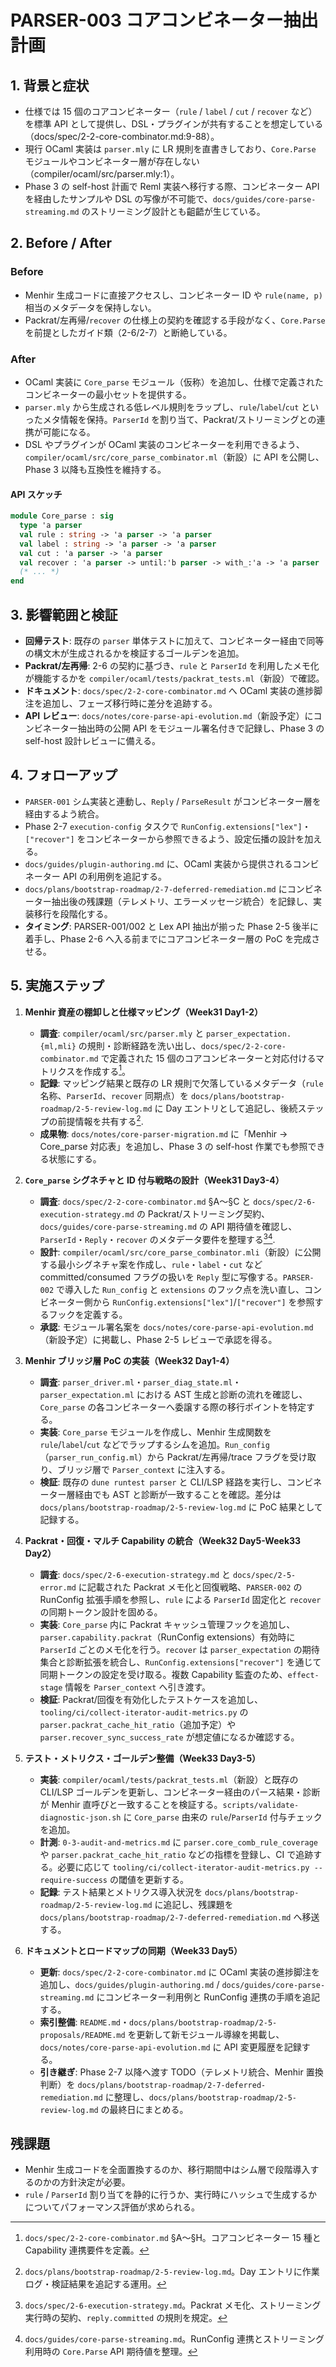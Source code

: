 # PARSER-003 コアコンビネーター抽出計画

## 1. 背景と症状
- 仕様では 15 個のコアコンビネーター（`rule` / `label` / `cut` / `recover` など）を標準 API として提供し、DSL・プラグインが共有することを想定している（docs/spec/2-2-core-combinator.md:9-88）。  
- 現行 OCaml 実装は `parser.mly` に LR 規則を直書きしており、`Core.Parse` モジュールやコンビネーター層が存在しない（compiler/ocaml/src/parser.mly:1）。  
- Phase 3 の self-host 計画で Reml 実装へ移行する際、コンビネーター API を経由したサンプルや DSL の写像が不可能で、`docs/guides/core-parse-streaming.md` のストリーミング設計とも齟齬が生じている。

## 2. Before / After
### Before
- Menhir 生成コードに直接アクセスし、コンビネーター ID や `rule(name, p)` 相当のメタデータを保持しない。  
- Packrat/左再帰/`recover` の仕様上の契約を確認する手段がなく、`Core.Parse` を前提としたガイド類（2-6/2-7）と断絶している。

### After
- OCaml 実装に `Core_parse` モジュール（仮称）を追加し、仕様で定義されたコンビネーターの最小セットを提供する。  
- `parser.mly` から生成される低レベル規則をラップし、`rule`/`label`/`cut` といったメタ情報を保持。`ParserId` を割り当て、Packrat/ストリーミングとの連携が可能になる。  
- DSL やプラグインが OCaml 実装のコンビネーターを利用できるよう、`compiler/ocaml/src/core_parse_combinator.ml`（新設）に API を公開し、Phase 3 以降も互換性を維持する。

#### API スケッチ
```ocaml
module Core_parse : sig
  type 'a parser
  val rule : string -> 'a parser -> 'a parser
  val label : string -> 'a parser -> 'a parser
  val cut : 'a parser -> 'a parser
  val recover : 'a parser -> until:'b parser -> with_:'a -> 'a parser
  (* ... *)
end
```

## 3. 影響範囲と検証
- **回帰テスト**: 既存の `parser` 単体テストに加えて、コンビネーター経由で同等の構文木が生成されるかを検証するゴールデンを追加。  
- **Packrat/左再帰**: 2-6 の契約に基づき、`rule` と `ParserId` を利用したメモ化が機能するかを `compiler/ocaml/tests/packrat_tests.ml`（新設）で確認。  
- **ドキュメント**: `docs/spec/2-2-core-combinator.md` へ OCaml 実装の進捗脚注を追加し、フェーズ移行時に差分を追跡する。
- **API レビュー**: `docs/notes/core-parse-api-evolution.md`（新設予定）にコンビネーター抽出時の公開 API をモジュール署名付きで記録し、Phase 3 の self-host 設計レビューに備える。

## 4. フォローアップ
- `PARSER-001` シム実装と連動し、`Reply` / `ParseResult` がコンビネーター層を経由するよう統合。  
- Phase 2-7 `execution-config` タスクで `RunConfig.extensions["lex"]`・`["recover"]` をコンビネーターから参照できるよう、設定伝播の設計を加える。  
- `docs/guides/plugin-authoring.md` に、OCaml 実装から提供されるコンビネーター API の利用例を追記する。
- `docs/plans/bootstrap-roadmap/2-7-deferred-remediation.md` にコンビネーター抽出後の残課題（テレメトリ、エラーメッセージ統合）を記録し、実装移行を段階化する。
- **タイミング**: PARSER-001/002 と Lex API 抽出が揃った Phase 2-5 後半に着手し、Phase 2-6 へ入る前までにコアコンビネーター層の PoC を完成させる。

## 5. 実施ステップ
1. **Menhir 資産の棚卸しと仕様マッピング（Week31 Day1-2）**  
   - **調査**: `compiler/ocaml/src/parser.mly` と `parser_expectation.{ml,mli}` の規則・診断経路を洗い出し、`docs/spec/2-2-core-combinator.md` で定義された 15 個のコアコンビネーターと対応付けるマトリクスを作成する[^spec-core-comb]。  
   - **記録**: マッピング結果と既存の LR 規則で欠落しているメタデータ（`rule` 名称、`ParserId`、`recover` 同期点）を `docs/plans/bootstrap-roadmap/2-5-review-log.md` に Day エントリとして追記し、後続ステップの前提情報を共有する[^review-log].  
   - **成果物**: `docs/notes/core-parser-migration.md` に「Menhir → Core_parse 対応表」を追加し、Phase 3 の self-host 作業でも参照できる状態にする。

2. **`Core_parse` シグネチャと ID 付与戦略の設計（Week31 Day3-4）**  
   - **調査**: `docs/spec/2-2-core-combinator.md` §A〜§C と `docs/spec/2-6-execution-strategy.md` の Packrat/ストリーミング契約、`docs/guides/core-parse-streaming.md` の API 期待値を確認し、`ParserId`・`Reply`・`recover` のメタデータ要件を整理する[^spec-exec][^guide-stream].  
   - **設計**: `compiler/ocaml/src/core_parse_combinator.mli`（新設）に公開する最小シグネチャ案を作成し、`rule`・`label`・`cut` など committed/consumed フラグの扱いを `Reply` 型に写像する。`PARSER-002` で導入した `Run_config` と `extensions` のフック点を洗い直し、コンビネーター側から `RunConfig.extensions["lex"]`/`["recover"]` を参照するフックを定義する。  
   - **承認**: モジュール署名案を `docs/notes/core-parse-api-evolution.md`（新設予定）に掲載し、Phase 2-5 レビューで承認を得る。

3. **Menhir ブリッジ層 PoC の実装（Week32 Day1-4）**  
    - **調査**: `parser_driver.ml`・`parser_diag_state.ml`・`parser_expectation.ml` における AST 生成と診断の流れを確認し、`Core_parse` の各コンビネーターへ委譲する際の移行ポイントを特定する。  
    - **実装**: `Core_parse` モジュールを作成し、Menhir 生成関数を `rule`/`label`/`cut` などでラップするシムを追加。`Run_config`（`parser_run_config.ml`）から Packrat/左再帰/trace フラグを受け取り、ブリッジ層で `Parser_context` に注入する。  
    - **検証**: 既存の `dune runtest parser` と CLI/LSP 経路を実行し、コンビネーター層経由でも AST と診断が一致することを確認。差分は `docs/plans/bootstrap-roadmap/2-5-review-log.md` に PoC 結果として記録する。

4. **Packrat・回復・マルチ Capability の統合（Week32 Day5-Week33 Day2）**  
    - **調査**: `docs/spec/2-6-execution-strategy.md` と `docs/spec/2-5-error.md` に記載された Packrat メモ化と回復戦略、`PARSER-002` の RunConfig 拡張手順を参照し、`rule` による `ParserId` 固定化と `recover` の同期トークン設計を固める。  
    - **実装**: `Core_parse` 内に Packrat キャッシュ管理フックを追加し、`parser.capability.packrat`（RunConfig extensions）有効時に `ParserId` ごとのメモ化を行う。`recover` は `parser_expectation` の期待集合と診断拡張を統合し、`RunConfig.extensions["recover"]` を通じて同期トークンの設定を受け取る。複数 Capability 監査のため、`effect-stage` 情報を `Parser_context` へ引き渡す。  
    - **検証**: Packrat/回復を有効化したテストケースを追加し、`tooling/ci/collect-iterator-audit-metrics.py` の `parser.packrat_cache_hit_ratio`（追加予定）や `parser.recover_sync_success_rate` が想定値になるか確認する。

5. **テスト・メトリクス・ゴールデン整備（Week33 Day3-5）**  
    - **実装**: `compiler/ocaml/tests/packrat_tests.ml`（新設）と既存の CLI/LSP ゴールデンを更新し、コンビネーター経由のパース結果・診断が Menhir 直呼びと一致することを検証する。`scripts/validate-diagnostic-json.sh` に `Core_parse` 由来の `rule`/`ParserId` 付与チェックを追加。  
    - **計測**: `0-3-audit-and-metrics.md` に `parser.core_comb_rule_coverage` や `parser.packrat_cache_hit_ratio` などの指標を登録し、CI で追跡する。必要に応じて `tooling/ci/collect-iterator-audit-metrics.py --require-success` の閾値を更新する。  
    - **記録**: テスト結果とメトリクス導入状況を `docs/plans/bootstrap-roadmap/2-5-review-log.md` に追記し、残課題を `docs/plans/bootstrap-roadmap/2-7-deferred-remediation.md` へ移送する。

6. **ドキュメントとロードマップの同期（Week33 Day5）**  
    - **更新**: `docs/spec/2-2-core-combinator.md` に OCaml 実装の進捗脚注を追加し、`docs/guides/plugin-authoring.md` / `docs/guides/core-parse-streaming.md` にコンビネーター利用例と RunConfig 連携の手順を追記する。  
    - **索引整備**: `README.md`・`docs/plans/bootstrap-roadmap/2-5-proposals/README.md` を更新して新モジュール導線を掲載し、`docs/notes/core-parse-api-evolution.md` に API 変更履歴を記録する。  
    - **引き継ぎ**: Phase 2-7 以降へ渡す TODO（テレメトリ統合、Menhir 置換判断）を `docs/plans/bootstrap-roadmap/2-7-deferred-remediation.md` に整理し、`docs/plans/bootstrap-roadmap/2-5-review-log.md` の最終日にまとめる。

## 残課題
- Menhir 生成コードを全面置換するのか、移行期間中はシム層で段階導入するのかの方針決定が必要。  
- `rule` / `ParserId` 割り当てを静的に行うか、実行時にハッシュで生成するかについてパフォーマンス評価が求められる。

[^spec-core-comb]: `docs/spec/2-2-core-combinator.md` §A〜§H。コアコンビネーター 15 種と Capability 連携要件を定義。
[^review-log]: `docs/plans/bootstrap-roadmap/2-5-review-log.md`。Day エントリに作業ログ・検証結果を追記する運用。
[^spec-exec]: `docs/spec/2-6-execution-strategy.md`。Packrat メモ化、ストリーミング実行時の契約、`reply.committed` の規則を規定。
[^guide-stream]: `docs/guides/core-parse-streaming.md`。RunConfig 連携とストリーミング利用時の `Core.Parse` API 期待値を整理。
